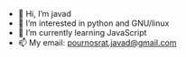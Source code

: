 - 👋 Hi, I’m javad
- 👀 I’m interested in python and GNU/linux
- 🌱 I’m currently learning JavaScript
- 📫 My email: pournosrat.javad@gmail.com

<!---
ja74d/ja74d is a ✨ special ✨ repository because its `README.md` (this file) appears on your GitHub profile.
You can click the Preview link to take a look at your changes.
--->
